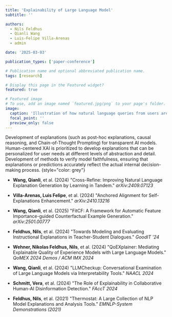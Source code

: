 ```yaml
---
title: 'Explainability of Large Language Model'
subtitle: ''

authors:
  - Nils Feldhus
  - Qianli Wang
  - Luis-Felipe Villa-Arenas
  - admin

date: '2025-03-03'

publication_types: ['paper-conference']

# Publication name and optional abbreviated publication name.
tags: [research]

# Display this page in the Featured widget?
featured: true

# Featured image
# To use, add an image named `featured.jpg/png` to your page's folder.
image:
  caption: 'Illustration of how natural language queries from users are parsed into executable operations'
  focal_point: ''
  preview_only: false
---
```

Development of explanations (such as post-hoc explanations, causal reasoning, and Chain-of-Thought Prompting) for transparent AI models.
Human-centered XAI is prioritized to develop explanations that can be personalized for user needs at different levels of abstraction and detail.
Development of methods to verify model faithfulness, ensuring that explanations or predictions accurately reflect the actual internal decision-making process.
{style="color: grey"}
<!--keep-->
<!--three-->
<!--blank lines-->
- **Wang, Qianli**, et al. (2024) "Cross-Refine: Improving Natural Language Explanation Generation by Learning in Tandem." *arXiv:2409.07123*

- **Villa-Arenas, Luis Felipe**, et al. (2024) "Anchored Alignment for Self-Explanations Enhancement." *arXiv:2410.13216*

- **Wang, Qianli**, et al. (2025) "FitCF: A Framework for Automatic Feature Importance-guided Counterfactual Example Generation." *arXiv:2501.00777*

- **Feldhus, Nils**, et al. (2024) "Towards Modeling and Evaluating Instructional Explanations in Teacher-Student Dialogues." *GoodIT '24* 

- **Wehner, Nikolas Feldhus, Nils**, et al. (2024) "QoEXplainer: Mediating Explainable Quality of Experience Models with Large Language Models." *QoMEX 2024 Demos / ACM IMX 2024*

- **Wang, Qianli**, et al. (2024) "LLMCheckup: Conversational Examination of Large Language Models via Interpretability Tools." *NAACL 2024*

- **Schmitt, Vera**, et al. (2024) "The Role of Explainability in Collaborative Human-AI Disinformation Detection." *FAccT 2024*

- **Feldhus, Nils**, et al. (2021) "Thermostat: A Large Collection of NLP Model Explanations and Analysis Tools." *EMNLP-System Demonstrations (2021)*